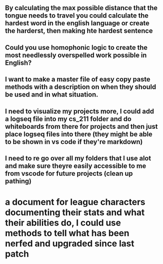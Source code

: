 ## By calculating the max possible distance that the tongue needs to travel you could calculate the hardest word in the english language or create the harderst, then making hte hardest sentence

## Could you use homophonic logic to create the most needlessly overspelled work possible in English? 

## I want to make a master file of easy copy paste methods with a description on when they should be used and in what situation.

## I need to visualize my projects more, I could add a logseq file into my cs_211 folder and do whiteboards from there for projects and then just place logseq files into there (they might be able to be shown in vs code if they're markdown)

## I need to re go over all my folders that I use alot and make sure theyre easily accessible to me from vscode for future projects (clean up pathing)

# a document for league characters documenting their stats and what their abilities do, I could use methods to tell what has been nerfed and upgraded since last patch
